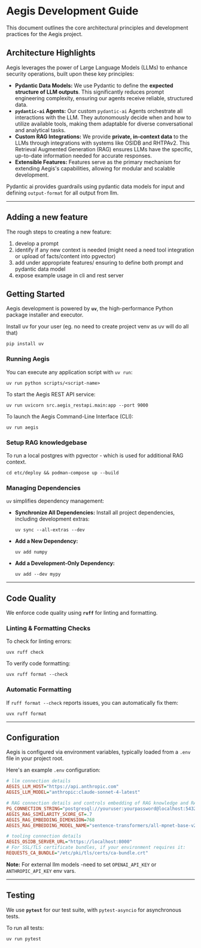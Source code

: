 # Aegis Development Guide

This document outlines the core architectural principles and development practices for the Aegis project.

## Architecture Highlights

Aegis leverages the power of Large Language Models (LLMs) to enhance security operations, built upon these key principles:

* **Pydantic Data Models:** We use Pydantic to define the **expected structure of LLM outputs**. This significantly reduces prompt engineering complexity, ensuring our agents receive reliable, structured data.
* **`pydantic-ai` Agents:** Our custom `pydantic-ai` Agents orchestrate all interactions with the LLM. They autonomously decide when and how to utilize available tools, making them adaptable for diverse conversational and analytical tasks.
* **Custom RAG Integrations:** We provide **private, in-context data** to the LLMs through integrations with systems like OSIDB and RHTPAv2. This Retrieval Augmented Generation (RAG) ensures LLMs have the specific, up-to-date information needed for accurate responses.
* **Extensible Features:** Features serve as the primary mechanism for extending Aegis's capabilities, allowing for modular and scalable development.

Pydantic ai provides guardrails using pydantic data models for input and defining `output-format` for all output from llm.

---

## Adding a new feature

The rough steps to creating a new feature:

1) develop a prompt
2) identify if any new context is needed (might need a need tool integration or upload of facts/content into pgvector)
3) add under appropriate features/ ensuring to define both prompt and pydantic data model
4) expose example usage in cli and rest server

## Getting Started

Aegis development is powered by **`uv`**, the high-performance Python package installer and executor.

Install uv for your user (eg. no need to create project venv as uv will do all that)

```commandline
pip install uv
```

### Running Aegis

You can execute any application script with `uv run`:

```commandline
uv run python scripts/<script-name>
```

To start the Aegis REST API service:

```commandline
uv run uvicorn src.aegis_restapi.main:app --port 9000
```

To launch the Aegis Command-Line Interface (CLI):
```commandline
uv run aegis
```

### Setup RAG knowledgebase
To run a local postgres with pgvector - which is used for additional RAG context.
```commandline
cd etc/deploy && podman-compose up --build
```

### Managing Dependencies
`uv` simplifies dependency management:

* **Synchronize All Dependencies:** Install all project dependencies, including development extras:
    ```commandline
    uv sync --all-extras --dev
    ```
* **Add a New Dependency:**
    ```commandline
    uv add numpy
    ```
* **Add a Development-Only Dependency:**
    ```commandline
    uv add --dev mypy
    ```

---

## Code Quality
We enforce code quality using **`ruff`** for linting and formatting.

### Linting & Formatting Checks
To check for linting errors:

```commandline
uvx ruff check
```

To verify code formatting:

```commandline
uvx ruff format --check
```

### Automatic Formatting

If `ruff format --check` reports issues, you can automatically fix them:

```commandline
uvx ruff format
```

---

## Configuration
Aegis is configured via environment variables, typically loaded from a `.env` file in your project root.

Here's an example `.env` configuration:

```ini
# llm connection details
AEGIS_LLM_HOST="https://api.anthropic.com"
AEGIS_LLM_MODEL="anthropic:claude-sonnet-4-latest"

# RAG connection details and controls embedding of RAG knowledge and RAG query embedding
PG_CONNECTION_STRING="postgresql://youruser:yourpassword@localhost:5432/aegis""
AEGIS_RAG_SIMILARITY_SCORE_GT=.7
AEGIS_RAG_EMBEDDING_DIMENSION=768
AEGIS_RAG_EMBEDDING_MODEL_NAME="sentence-transformers/all-mpnet-base-v2"

# tooling connection details
AEGIS_OSIDB_SERVER_URL="https://localhost:8000"
# For SSL/TLS certificate bundles, if your environment requires it:
REQUESTS_CA_BUNDLE="/etc/pki/tls/certs/ca-bundle.crt"
```

**Note:** For external llm models -need to set `OPENAI_API_KEY` or `ANTHROPIC_API_KEY` env vars.

---

## Testing
We use **`pytest`** for our test suite, with `pytest-asyncio` for asynchronous tests.

To run all tests:

```commandline
uv run pytest
```
